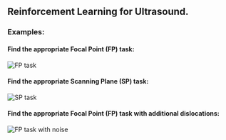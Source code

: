 ## Reinforcement Learning for Ultrasound.

### Examples:

#### Find the appropriate Focal Point (FP) task:
![](docs/anim_fp_disloc_p000_10.gif "FP task")

#### Find the appropriate Scanning Plane (SP) task:
![](docs/anim_pp_disloc_p000_42.gif "SP task")

#### Find the appropriate Focal Point (FP) task with additional dislocations:
![](docs/anim_fp__p025_42.gif "FP task with noise")



